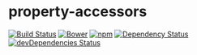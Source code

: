 # property-accessors

[![Build Status](https://img.shields.io/travis/yivo/property-accessors/master.svg)](https://travis-ci.org/yivo/property-accessors)
[![Bower](https://img.shields.io/bower/v/property-accessors.svg)]()
[![npm](https://img.shields.io/npm/v/property-accessors-node.svg)](https://www.npmjs.com/package/property-accessors-node)
[![Dependency Status](https://img.shields.io/david/yivo/property-accessors.svg)](https://david-dm.org/yivo/property-accessors)
[![devDependencies Status](https://img.shields.io/david/dev/yivo/property-accessors.svg)](https://david-dm.org/yivo/property-accessors?type=dev)

